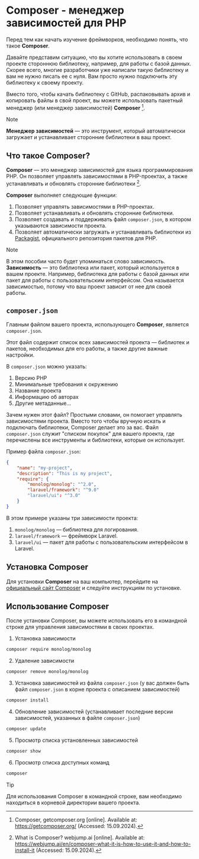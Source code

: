 # Composer - менеджер зависимостей для PHP

Перед тем как начать изучение фреймворков, необходимо понять, что такое **Composer**.

Давайте представим ситуацию, что вы хотите использовать в своем проекте стороннюю библиотеку, например, для работы с базой данных. Скорее всего, многие разработчики уже написали такую библиотеку и вам не нужно писать ее с нуля. Вам просто нужно подключить эту библиотеку к своему проекту.

Вместо того, чтобы качать библиотеку с GitHub, распаковывать архив и копировать файлы в свой проект, вы можете использовать пакетный менеджер (или менеджер зависимостей) **Composer** [^1].

> [!NOTE]
> **Менеджер зависимостей** — это инструмент, который автоматически загружает и устанавливает сторонние библиотеки в ваш проект.

## Что такое Composer?

**Composer** — это менеджер зависимостей для языка программирования PHP. Он позволяет управлять зависимостями в PHP-проектах, а также устанавливать и обновлять сторонние библиотеки [^2].

**Composer** выполняет следующие функции:

1. Позволяет управлять зависимостями в PHP-проектах.
2. Позволяет устанавливать и обновлять сторонние библиотеки.
3. Позволяет создавать и поддерживать файл `composer.json`, в котором указываются зависимости проекта.
4. Позволяет автоматически загружать и устанавливать библиотеки из [Packagist](https://packagist.org/), официального репозитория пакетов для PHP.

> [!NOTE]
> В этом пособии часто будет упоминаться слово зависимость. 
> **Зависимость** — это библиотека или пакет, который используется в вашем проекте. Например, библиотека для работы с базой данных или пакет для работы с пользовательским интерфейсом. Она называется зависимостью, потому что ваш проект зависит от нее для своей работы.

## `composer.json`

Главным файлом вашего проекта, использующего **Composer**, является `composer.json`.

Этот файл содержит список всех зависимостей проекта — библиотек и пакетов, необходимых для его работы, а также другие важные настройки.

 В `composer.json` можно указать:
   
1. Версию PHP
2. Минимальные требования к окружению
3. Название проекта
4. Информацию об авторах
5. Другие метаданные...

Зачем нужен этот файл? Простыми словами, он помогает управлять зависимостями проекта. Вместо того чтобы вручную искать и подключать библиотеки, Composer делает это за вас. Файл `composer.json` служит "списком покупок" для вашего проекта, где перечислены все инструменты и библиотеки, которые он использует.

Пример файла `composer.json`:

```json
{
    "name": "my-project",
    "description": "This is my project",
    "require": {
        "monolog/monolog": "^2.0",
        "laravel/framework": "^9.0"
        "laravel/ui": "^3.0"
    }
}
```

В этом примере указаны три зависимости проекта:

1. `monolog/monolog` — библиотека для логирования.
2. `laravel/framework` — фреймворк Laravel.
3. `laravel/ui` — пакет для работы с пользовательским интерфейсом в Laravel.

## Установка Composer

Для установки **Composer** на ваш компьютер, перейдите на [официальный сайт Composer](https://getcomposer.org/) и следуйте инструкциям по установке.

## Использование Composer

После установки Composer, вы можете использовать его в командной строке для управления зависимостями в своих проектах.

1. Установка зависимости

```bash
composer require monolog/monolog
```

2. Удаление зависимости

```bash
composer remove monolog/monolog
```

3. Установка зависимостей из файла `composer.json` (у вас должен быть файл `composer.json` в корне проекта с описанием зависимостей)

```bash
composer install
```

4. Обновление зависимостей (устанавливает последние версии зависимостей, указанных в файле `composer.json`)

```bash
composer update
```

5. Просмотр списка установленных зависимостей

```bash
composer show
```

6. Просмотр списка доступных команд

```bash
composer
```

> [!TIP]
> Для использования Composer в командной строке, вам необходимо находиться в корневой директории вашего проекта.

[^1]: Composer, getcomposer.org [online]. Available at: https://getcomposer.org/ (Accessed: 15.09.2024).
[^2]: What is Composer? webjump.ai [online]. Available at: https://webjump.ai/en/composer-what-it-is-how-to-use-it-and-how-to-install-it (Accessed: 15.09.2024).